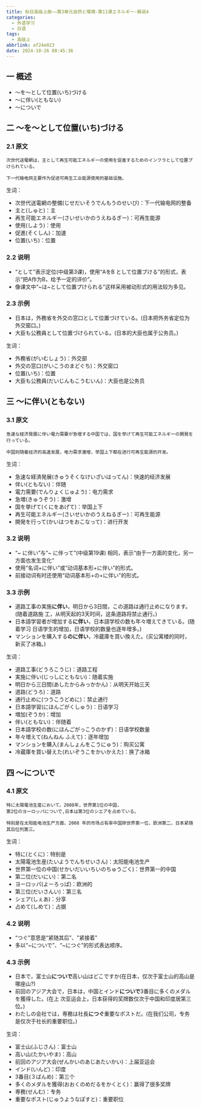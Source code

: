 ```yaml
---
title: 标日高级上册——第3单元自然と環境-第11课エネルギー-解说4
categories:
  - 外语学习
  - 日语
tags:
  - 高级上
abbrlink: af24e023
date: 2024-10-26 08:45:36
---
```

## 一 概述

* ～を～として位置(いち)づける
* ～に伴い(ともない)
* ～についで

<!--more-->

## 二  ～を～として位置(いち)づける

### 2.1 原文

```
次世代送電網は，主として再生可能工ネルギーの使用を促進するためのインフラとして位置プけられている。

下一代输电网主要作为促进可再生工业能源使用的基础设施。
```

生词：

* 次世代送電網の整備(じせだいそうでんもうのせいび)：下一代输电网的整备
* 主と(しゅと)：主
* 再生可能エネルギー(さいせいかのうえねるぎー)：可再生能源
* 使用(しよう)：使用
* 促進(そくしん)：加速
* 位置(いち)：位置

### 2.2 说明

* “として”表示定位(中级第3课)，使用“AをB として位置ブける”的形式，表示“把A作为B，给予一定的评价”。
* 像课文中“~は~として位置プけられる”这样采用被动形式的用法较为多见。

### 2.3 示例

* 日本は，外務省を外交の窓口として位置づけている。(日本把外务省定位为外交窗口。)
* 大臣も公務員として位置づけられている。(日本的大臣也属于公务员。)

生词：

* 外務省(がいむしょう)：外交部
* 外交の窓口(がいこうのまどぐち)：外交窗口
* 位置(いち)：位置
* 大臣も公務員(だいじんもこうむいん)：大臣也是公务员

## 三 ～に伴い(ともない)

### 3.1 原文

```
急速な経济発展に伴い電力需要が急增する中国では，国を举げて再生可能工ネルギーの開発を行っている。

中国则随着经济的高速发展，电力需求激增，举国上下都在进行可再生能源的开发。
```

生词：

* 急速な経済発展(きゅうそくなけいざいはってん)：快速的经济发展
* 伴い(ともない)：伴随
* 電力需要(でんりょくじゅよう)：电力需求
* 急増(きゅうぞう)：激增
* 国を挙げて(くにをあげて)：举国上下
* 再生可能エネルギー(さいせいかのうえねるぎー)：可再生能源
* 開発を行って(かいはつをおこなって)：进行开发

### 3.2 说明

* “~ に伴い”与“~ に伴って”(中级第19课) 相同，表示“由于一方面的变化，另一方面也发生变化“
* 使用“名词+に伴い”或“动词基本形+に伴い”的形式。
* 前接动词有时还使用“动词基本形+の+に伴い"的形式。

### 3.3 示例

* 道路工事の実施**に伴い**，明日から3日間，この道路は通行止めになります。(随着道路施
  工，从明天起的3天时间，这条道路将禁止通行。)
* 日本語学習者が增加する**に伴い**，日本語学校の数も年々増えてきている。(随着学习
  日语学生的增加，日语学校的数量也逐年增多。)
* マンションを購入する**のに伴い**，冷蔵庫を買い換えた。(买公寓楼的同时，新买了冰箱。)


生词：

* 道路工事(どうろこうじ)：道路工程
* 実施に伴い(じっしにともない)：随着实施
* 明日から三日間(あしたからみっかかん)：从明天开始三天
* 道路(どうろ)：道路
* 通行止めに(つうこうどめに)：禁止通行
* 日本語学習(にほんごがくしゅう)：日语学习
* 増加(ぞうか)：增加
* 伴い(ともない)：伴随着
* 日本語学校の数(にほんごがっこうのかず)：日语学校数量
* 年々増えて(ねんねん ふえて)：逐年增加
* マンションを購入(まんしょんをこうにゅう)：购买公寓
* 冷蔵庫を買い替えた(れいぞうこをかいかえた)：换了冰箱

## 四 ～についで

### 4.1 原文

```
特に太陽電池生産において，2008年，世界第1位の中国，
第2位のヨーロッパについで,日本は第3位のシエアを占めている。

特别是在太阳能电池生产方面，2008 年的市场占有率中国排世界第一位，欧洲第二，日本紧随其后位列第三。
```

生词：

* 特に(とくに)：特别是
* 太陽電池生産(たいようでんちせいさん)：太阳能电池生产
* 世界第一位の中国(せかいだいいちいのちゅうごく)：世界第一的中国
* 第二位(だいにい)：第二名
* ヨーロッパ(よーろっぱ)：欧洲的
* 第三位(だいさんい)：第三名
* シェア(しぇあ)：分享
* 占めて(しめて)：占据

### 4.2 说明

* “つぐ”意思是“紧随其后”、"紧接着"
* 多以“~についで”、“~につぐ”的形式表达顺序。

### 4.3 示例

* 日本で，富士山**についで**高い山はどこですか(在日本，仅次于富士山的高山是哪座山?)
* 前回のアジア大会で，日本は，中国とインド**についで**З番目に多くのメダルを獲得した。(在上
  次亚运会上，日本获得的奖牌数仅次于中国和印度居第三位。)
* わたしの会社では，専務は社長**につぐ**重要なポストだ。(在我们公司，专务是仅次于社长的重要职位。)

生词：

* 富士山(ふじさん)：富士山
* 高い山(たかいやま)：高山
* 前回のアジア大会(ぜんかいのあじあたいかい)：上届亚运会
* インド(いんど)：印度
* 3番目(３ばんめ)：第三个
* 多くのメダルを獲得(おおくのめだるをかくとく)：赢得了很多奖牌
* 専務(せんむ)：专务
* 重要なポスト(じゅうようなぽすと)：重要职位

  

